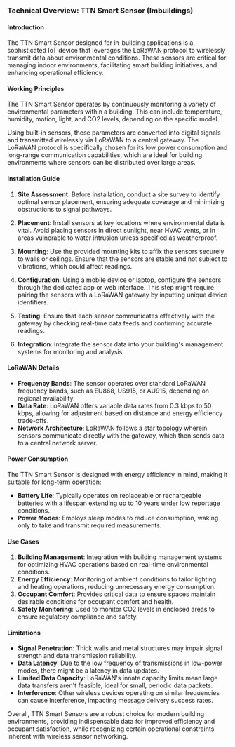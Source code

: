 ### Technical Overview: TTN Smart Sensor (Imbuildings)

#### Introduction
The TTN Smart Sensor designed for in-building applications is a sophisticated IoT device that leverages the LoRaWAN protocol to wirelessly transmit data about environmental conditions. These sensors are critical for managing indoor environments, facilitating smart building initiatives, and enhancing operational efficiency.

#### Working Principles
The TTN Smart Sensor operates by continuously monitoring a variety of environmental parameters within a building. This can include temperature, humidity, motion, light, and CO2 levels, depending on the specific model. 

Using built-in sensors, these parameters are converted into digital signals and transmitted wirelessly via LoRaWAN to a central gateway. The LoRaWAN protocol is specifically chosen for its low power consumption and long-range communication capabilities, which are ideal for building environments where sensors can be distributed over large areas.

#### Installation Guide

1. **Site Assessment**: Before installation, conduct a site survey to identify optimal sensor placement, ensuring adequate coverage and minimizing obstructions to signal pathways.

2. **Placement**: Install sensors at key locations where environmental data is vital. Avoid placing sensors in direct sunlight, near HVAC vents, or in areas vulnerable to water intrusion unless specified as weatherproof.

3. **Mounting**: Use the provided mounting kits to affix the sensors securely to walls or ceilings. Ensure that the sensors are stable and not subject to vibrations, which could affect readings.

4. **Configuration**: Using a mobile device or laptop, configure the sensors through the dedicated app or web interface. This step might require pairing the sensors with a LoRaWAN gateway by inputting unique device identifiers.

5. **Testing**: Ensure that each sensor communicates effectively with the gateway by checking real-time data feeds and confirming accurate readings.

6. **Integration**: Integrate the sensor data into your building's management systems for monitoring and analysis.

#### LoRaWAN Details

- **Frequency Bands**: The sensor operates over standard LoRaWAN frequency bands, such as EU868, US915, or AU915, depending on regional availability.
- **Data Rate**: LoRaWAN offers variable data rates from 0.3 kbps to 50 kbps, allowing for adjustment based on distance and energy efficiency trade-offs.
- **Network Architecture**: LoRaWAN follows a star topology wherein sensors communicate directly with the gateway, which then sends data to a central network server.

#### Power Consumption

The TTN Smart Sensor is designed with energy efficiency in mind, making it suitable for long-term operation:

- **Battery Life**: Typically operates on replaceable or rechargeable batteries with a lifespan extending up to 10 years under low reportage conditions.
- **Power Modes**: Employs sleep modes to reduce consumption, waking only to take and transmit required measurements.

#### Use Cases

1. **Building Management**: Integration with building management systems for optimizing HVAC operations based on real-time environmental conditions.
2. **Energy Efficiency**: Monitoring of ambient conditions to tailor lighting and heating operations, reducing unnecessary energy consumption.
3. **Occupant Comfort**: Provides critical data to ensure spaces maintain desirable conditions for occupant comfort and health.
4. **Safety Monitoring**: Used to monitor CO2 levels in enclosed areas to ensure regulatory compliance and safety.

#### Limitations

- **Signal Penetration**: Thick walls and metal structures may impair signal strength and data transmission reliability.
- **Data Latency**: Due to the low frequency of transmissions in low-power modes, there might be a latency in data updates.
- **Limited Data Capacity**: LoRaWAN's innate capacity limits mean large data transfers aren't feasible; ideal for small, periodic data packets.
- **Interference**: Other wireless devices operating on similar frequencies can cause interference, impacting message delivery success rates.

Overall, TTN Smart Sensors are a robust choice for modern building environments, providing indispensable data for improved efficiency and occupant satisfaction, while recognizing certain operational constraints inherent with wireless sensor networking.